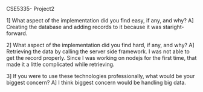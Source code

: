 CSE5335- Project2

1] What aspect of the implementation did you find easy, if any, and why?
A] Creating the database and adding records to it because it was staright-forward.

2] What aspect of the implementation did you find hard, if any, and why?
A] Retrieving the data by calling the server side framework. I was not able to get the record properly. Since I was working on nodejs for the first time, that made it a little complicated while retrieving.

3] If you were to use these technologies professionally, what would be your biggest
concern?
A] I think biggest concern would be handling big data. 


